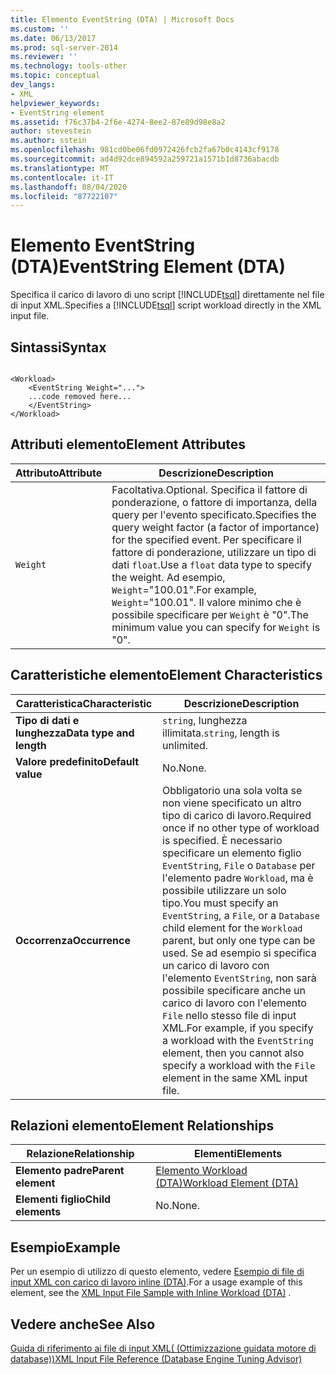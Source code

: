 ```yaml
---
title: Elemento EventString (DTA) | Microsoft Docs
ms.custom: ''
ms.date: 06/13/2017
ms.prod: sql-server-2014
ms.reviewer: ''
ms.technology: tools-other
ms.topic: conceptual
dev_langs:
- XML
helpviewer_keywords:
- EventString element
ms.assetid: f76c37b4-2f6e-4274-8ee2-87e89d98e8a2
author: stevestein
ms.author: sstein
ms.openlocfilehash: 981cd0be06fd0972426fcb2fa67b0c4143cf9178
ms.sourcegitcommit: ad4d92dce894592a259721a1571b1d8736abacdb
ms.translationtype: MT
ms.contentlocale: it-IT
ms.lasthandoff: 08/04/2020
ms.locfileid: "87722107"
---
```

# <a name="eventstring-element-dta"></a><span data-ttu-id="a39b9-102">Elemento EventString (DTA)</span><span class="sxs-lookup"><span data-stu-id="a39b9-102">EventString Element (DTA)</span></span>
  <span data-ttu-id="a39b9-103">Specifica il carico di lavoro di uno script [!INCLUDE[tsql](../../includes/tsql-md.md)] direttamente nel file di input XML.</span><span class="sxs-lookup"><span data-stu-id="a39b9-103">Specifies a [!INCLUDE[tsql](../../includes/tsql-md.md)] script workload directly in the XML input file.</span></span>  
  
## <a name="syntax"></a><span data-ttu-id="a39b9-104">Sintassi</span><span class="sxs-lookup"><span data-stu-id="a39b9-104">Syntax</span></span>  
  
```  
  
<Workload>  
    <EventString Weight="...">  
    ...code removed here...  
    </EventString>  
</Workload>  
```  
  
## <a name="element-attributes"></a><span data-ttu-id="a39b9-105">Attributi elemento</span><span class="sxs-lookup"><span data-stu-id="a39b9-105">Element Attributes</span></span>  
  
|<span data-ttu-id="a39b9-106">Attributo</span><span class="sxs-lookup"><span data-stu-id="a39b9-106">Attribute</span></span>|<span data-ttu-id="a39b9-107">Descrizione</span><span class="sxs-lookup"><span data-stu-id="a39b9-107">Description</span></span>|  
|---------------|-----------------|  
|`Weight`|<span data-ttu-id="a39b9-108">Facoltativa.</span><span class="sxs-lookup"><span data-stu-id="a39b9-108">Optional.</span></span> <span data-ttu-id="a39b9-109">Specifica il fattore di ponderazione, o fattore di importanza, della query per l'evento specificato.</span><span class="sxs-lookup"><span data-stu-id="a39b9-109">Specifies the query weight factor (a factor of importance) for the specified event.</span></span> <span data-ttu-id="a39b9-110">Per specificare il fattore di ponderazione, utilizzare un tipo di dati `float`.</span><span class="sxs-lookup"><span data-stu-id="a39b9-110">Use a `float` data type to specify the weight.</span></span> <span data-ttu-id="a39b9-111">Ad esempio, `Weight`="100.01".</span><span class="sxs-lookup"><span data-stu-id="a39b9-111">For example, `Weight`="100.01".</span></span> <span data-ttu-id="a39b9-112">Il valore minimo che è possibile specificare per `Weight` è "0".</span><span class="sxs-lookup"><span data-stu-id="a39b9-112">The minimum value you can specify for `Weight` is "0".</span></span>|  
  
## <a name="element-characteristics"></a><span data-ttu-id="a39b9-113">Caratteristiche elemento</span><span class="sxs-lookup"><span data-stu-id="a39b9-113">Element Characteristics</span></span>  
  
|<span data-ttu-id="a39b9-114">Caratteristica</span><span class="sxs-lookup"><span data-stu-id="a39b9-114">Characteristic</span></span>|<span data-ttu-id="a39b9-115">Descrizione</span><span class="sxs-lookup"><span data-stu-id="a39b9-115">Description</span></span>|  
|--------------------|-----------------|  
|<span data-ttu-id="a39b9-116">**Tipo di dati e lunghezza**</span><span class="sxs-lookup"><span data-stu-id="a39b9-116">**Data type and length**</span></span>|<span data-ttu-id="a39b9-117">`string`, lunghezza illimitata.</span><span class="sxs-lookup"><span data-stu-id="a39b9-117">`string`, length is unlimited.</span></span>|  
|<span data-ttu-id="a39b9-118">**Valore predefinito**</span><span class="sxs-lookup"><span data-stu-id="a39b9-118">**Default value**</span></span>|<span data-ttu-id="a39b9-119">No.</span><span class="sxs-lookup"><span data-stu-id="a39b9-119">None.</span></span>|  
|<span data-ttu-id="a39b9-120">**Occorrenza**</span><span class="sxs-lookup"><span data-stu-id="a39b9-120">**Occurrence**</span></span>|<span data-ttu-id="a39b9-121">Obbligatorio una sola volta se non viene specificato un altro tipo di carico di lavoro.</span><span class="sxs-lookup"><span data-stu-id="a39b9-121">Required once if no other type of workload is specified.</span></span> <span data-ttu-id="a39b9-122">È necessario specificare un elemento figlio `EventString`, `File` o `Database` per l'elemento padre `Workload`, ma è possibile utilizzare un solo tipo.</span><span class="sxs-lookup"><span data-stu-id="a39b9-122">You must specify an `EventString`, a `File`, or a `Database` child element for the `Workload` parent, but only one type can be used.</span></span> <span data-ttu-id="a39b9-123">Se ad esempio si specifica un carico di lavoro con l'elemento `EventString`, non sarà possibile specificare anche un carico di lavoro con l'elemento `File` nello stesso file di input XML.</span><span class="sxs-lookup"><span data-stu-id="a39b9-123">For example, if you specify a workload with the `EventString` element, then you cannot also specify a workload with the `File` element in the same XML input file.</span></span>|  
  
## <a name="element-relationships"></a><span data-ttu-id="a39b9-124">Relazioni elemento</span><span class="sxs-lookup"><span data-stu-id="a39b9-124">Element Relationships</span></span>  
  
|<span data-ttu-id="a39b9-125">Relazione</span><span class="sxs-lookup"><span data-stu-id="a39b9-125">Relationship</span></span>|<span data-ttu-id="a39b9-126">Elementi</span><span class="sxs-lookup"><span data-stu-id="a39b9-126">Elements</span></span>|  
|------------------|--------------|  
|<span data-ttu-id="a39b9-127">**Elemento padre**</span><span class="sxs-lookup"><span data-stu-id="a39b9-127">**Parent element**</span></span>|[<span data-ttu-id="a39b9-128">Elemento Workload &#40;DTA&#41;</span><span class="sxs-lookup"><span data-stu-id="a39b9-128">Workload Element &#40;DTA&#41;</span></span>](workload-element-dta.md)|  
|<span data-ttu-id="a39b9-129">**Elementi figlio**</span><span class="sxs-lookup"><span data-stu-id="a39b9-129">**Child elements**</span></span>|<span data-ttu-id="a39b9-130">No.</span><span class="sxs-lookup"><span data-stu-id="a39b9-130">None.</span></span>|  
  
## <a name="example"></a><span data-ttu-id="a39b9-131">Esempio</span><span class="sxs-lookup"><span data-stu-id="a39b9-131">Example</span></span>  
 <span data-ttu-id="a39b9-132">Per un esempio di utilizzo di questo elemento, vedere [Esempio di file di input XML con carico di lavoro inline &#40;DTA&#41;](xml-input-file-sample-with-inline-workload-dta.md).</span><span class="sxs-lookup"><span data-stu-id="a39b9-132">For a usage example of this element, see the [XML Input File Sample with Inline Workload &#40;DTA&#41;](xml-input-file-sample-with-inline-workload-dta.md) .</span></span>  
  
## <a name="see-also"></a><span data-ttu-id="a39b9-133">Vedere anche</span><span class="sxs-lookup"><span data-stu-id="a39b9-133">See Also</span></span>  
 [<span data-ttu-id="a39b9-134">Guida di riferimento ai file di input XML&#40; (Ottimizzazione guidata motore di database)&#41;</span><span class="sxs-lookup"><span data-stu-id="a39b9-134">XML Input File Reference &#40;Database Engine Tuning Advisor&#41;</span></span>](xml-input-file-reference-database-engine-tuning-advisor.md)  
  
  

